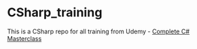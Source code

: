 # CSharp_training
This is a CSharp repo for all training from Udemy - [Complete C# Masterclass](https://www.udemy.com/course/complete-csharp-masterclass/)
